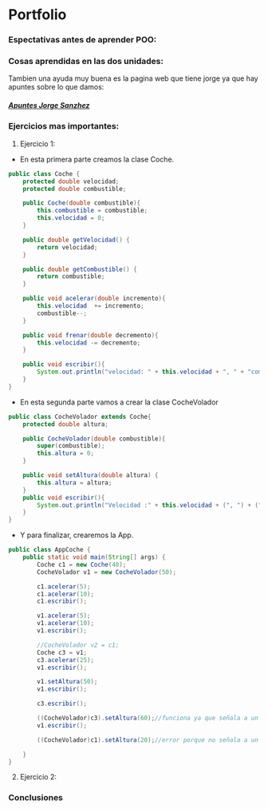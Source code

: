 # Portfolio

### Espectativas antes de aprender POO:
### Cosas aprendidas en las dos unidades:

Tambien una ayuda muy buena es la pagina web que tiene jorge
ya que hay apuntes sobre lo que damos:
##### [Apuntes Jorge Sanzhez](https://jorgesanchez.net/gbd)

### Ejercicios mas importantes:  
1. Ejercicio 1:

* En esta primera parte creamos la clase Coche.
```java
public class Coche {
    protected double velocidad;
    protected double combustible;

    public Coche(double combustible){
        this.combustible = combustible;
        this.velocidad = 0;
    }

    public double getVelocidad() {
        return velocidad;
    }

    public double getCombustible() {
        return combustible;
    }

    public void acelerar(double incremento){
        this.velocidad  += incremento;
        combustible--;
    }

    public void frenar(double decremento){
        this.velocidad -= decremento;
    }

    public void escribir(){
        System.out.println("velocidad: " + this.velocidad + ", " + "combustible: " + this.combustible);
    }
}
```
* En esta segunda parte vamos a crear la clase CocheVolador
```java
public class CocheVolador extends Coche{
    protected double altura;

    public CocheVolador(double combustible){
        super(combustible);
        this.altura = 0;
    }

    public void setAltura(double altura) {
        this.altura = altura;
    }
    public void escribir(){
        System.out.println("Velocidad :" + this.velocidad + (", ") + ("combustible : " + this.combustible) + (", ") + ("altura :" + this.altura));
    }
}
```
* Y para finalizar, crearemos la App.
```java
public class AppCoche {
    public static void main(String[] args) {
        Coche c1 = new Coche(40);
        CocheVolador v1 = new CocheVolador(50);

        c1.acelerar(5);
        c1.acelerar(10);
        c1.escribir();

        v1.acelerar(5);
        v1.acelerar(10);
        v1.escribir();

        //CocheVolador v2 = c1;
        Coche c3 = v1;
        c3.acelerar(25);
        v1.escribir();

        v1.setAltura(50);
        v1.escribir();

        c3.escribir();

        ((CocheVolador)c3).setAltura(60);//funciona ya que señala a un objeto volador
        v1.escribir();

        ((CocheVolador)c1).setAltura(20);//error porque no señala a un objeto volador

    }
}

```

2. Ejercicio 2:

### Conclusiones
